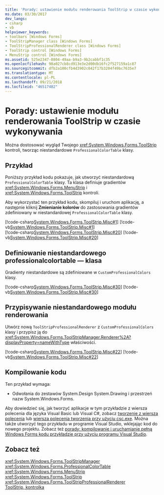 ```yaml
---
title: 'Porady: ustawienie modułu renderowania ToolStrip w czasie wykonywania'
ms.date: 03/30/2017
dev_langs:
- csharp
- vb
helpviewer_keywords:
- toolbars [Windows Forms]
- ToolStripManager class [Windows Forms]
- ToolStripProfessionalRenderer class [Windows Forms]
- ToolStrip control [Windows Forms]
- MenuStrip control [Windows Forms]
ms.assetid: 525e2347-0804-49aa-b9a3-9b2cabbf1c35
ms.openlocfilehash: 98a027cb8cd913e3e2d00db16fc2f527159a1c87
ms.sourcegitcommit: dfb2a100cfb4d3902c042f17b3204f49bc7635e7
ms.translationtype: MT
ms.contentlocale: pl-PL
ms.lasthandoff: 09/21/2018
ms.locfileid: "46517402"
---
```

# <a name="how-to-set-the-toolstrip-renderer-at-run-time"></a>Porady: ustawienie modułu renderowania ToolStrip w czasie wykonywania
Można dostosować wygląd Twojego <xref:System.Windows.Forms.ToolStrip> kontroli, tworząc niestandardowe `ProfessionalColorTable` klasy.  
  
## <a name="example"></a>Przykład  
 Poniższy przykład kodu pokazuje, jak utworzyć niestandardową `ProfessionalColorTable` klasy. Ta klasa definiuje gradientów <xref:System.Windows.Forms.MenuStrip> i <xref:System.Windows.Forms.ToolStrip> kontroli.  
  
 Aby wykorzystać ten przykład kodu, skompiluj i uruchom aplikację, a następnie kliknij **Zmienianie kolorów** do zastosowania gradientów zdefiniowany w niestandardowej `ProfessionalColorTable` klasy.  
  
 [!code-csharp[System.Windows.Forms.ToolStrip.Misc#1](../../../../samples/snippets/csharp/VS_Snippets_Winforms/System.Windows.Forms.ToolStrip.Misc/CS/Program.cs#1)]
 [!code-vb[System.Windows.Forms.ToolStrip.Misc#1](../../../../samples/snippets/visualbasic/VS_Snippets_Winforms/System.Windows.Forms.ToolStrip.Misc/VB/Program.vb#1)]  
[!code-csharp[System.Windows.Forms.ToolStrip.Misc#20](../../../../samples/snippets/csharp/VS_Snippets_Winforms/System.Windows.Forms.ToolStrip.Misc/CS/Program.cs#20)]
[!code-vb[System.Windows.Forms.ToolStrip.Misc#20](../../../../samples/snippets/visualbasic/VS_Snippets_Winforms/System.Windows.Forms.ToolStrip.Misc/VB/Program.vb#20)]  
  
## <a name="defining-a-custom-professionalcolortable-class"></a>Definiowanie niestandardowego professionalcolortable — klasa  
 Gradienty niestandardowe są zdefiniowane w `CustomProfessionalColors` klasy.  
  
 [!code-csharp[System.Windows.Forms.ToolStrip.Misc#30](../../../../samples/snippets/csharp/VS_Snippets_Winforms/System.Windows.Forms.ToolStrip.Misc/CS/Program.cs#30)]
 [!code-vb[System.Windows.Forms.ToolStrip.Misc#30](../../../../samples/snippets/visualbasic/VS_Snippets_Winforms/System.Windows.Forms.ToolStrip.Misc/VB/Program.vb#30)]  
  
## <a name="assigning-a-custom-renderer"></a>Przypisywanie niestandardowego modułu renderowania  
 Utwórz nową `ToolStripProfessionalRenderer` z `CustomProfessionalColors` klasy i przypisz ją do <xref:System.Windows.Forms.ToolStripManager.Renderer%2A?displayProperty=nameWithType> właściwości.  
  
 [!code-csharp[System.Windows.Forms.ToolStrip.Misc#22](../../../../samples/snippets/csharp/VS_Snippets_Winforms/System.Windows.Forms.ToolStrip.Misc/CS/Program.cs#22)]
 [!code-vb[System.Windows.Forms.ToolStrip.Misc#22](../../../../samples/snippets/visualbasic/VS_Snippets_Winforms/System.Windows.Forms.ToolStrip.Misc/VB/Program.vb#22)]  
  
## <a name="compiling-the-code"></a>Kompilowanie kodu  
 Ten przykład wymaga:  
  
-   Odwołania do zestawów System.Design System.Drawing i przestrzeń nazw System.Windows.Forms.  
  
 Aby dowiedzieć się, jak tworzyć aplikacje w tym przykładzie z wiersza polecenia dla języka Visual Basic lub Visual C#, zobacz [tworzenie z wiersza polecenia](~/docs/visual-basic/reference/command-line-compiler/building-from-the-command-line.md) lub [wiersza polecenia tworzenia przy użyciu csc.exe](~/docs/csharp/language-reference/compiler-options/command-line-building-with-csc-exe.md). Można także utworzyć tego przykładu w programie Visual Studio, wklejając kod do nowego projektu.  Zobacz też [porady: kompilowanie i uruchamianie pełną Windows Forms kodu przykładzie przy użyciu programu Visual Studio](https://msdn.microsoft.com/library/Bb129228\(v=vs.110\)).  
  
## <a name="see-also"></a>Zobacz też  
 <xref:System.Windows.Forms.ToolStripManager>  
 <xref:System.Windows.Forms.ProfessionalColorTable>  
 <xref:System.Windows.Forms.MenuStrip>  
 <xref:System.Windows.Forms.ToolStrip>  
 <xref:System.Windows.Forms.ToolStripProfessionalRenderer>  
 [ToolStrip, kontrolka](../../../../docs/framework/winforms/controls/toolstrip-control-windows-forms.md)
